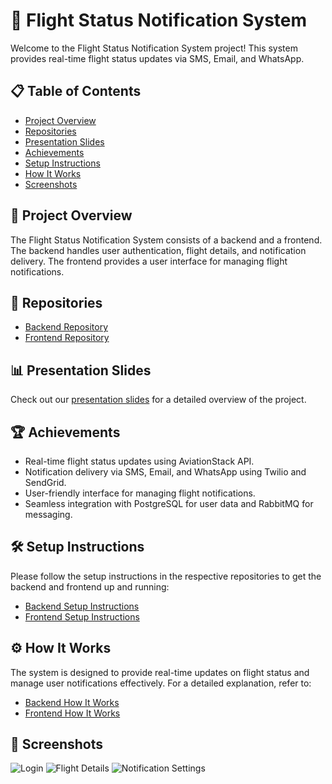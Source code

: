 # 🛫 Flight Status Notification System

Welcome to the Flight Status Notification System project! This system provides real-time flight status updates via SMS, Email, and WhatsApp.

## 📋 Table of Contents

- [Project Overview](#project-overview)
- [Repositories](#repositories)
- [Presentation Slides](#presentation-slides)
- [Achievements](#achievements)
- [Setup Instructions](#setup-instructions)
- [How It Works](#how-it-works)
- [Screenshots](#screenshots)

## 📄 Project Overview

The Flight Status Notification System consists of a backend and a frontend. The backend handles user authentication, flight details, and notification delivery. The frontend provides a user interface for managing flight notifications.

## 📁 Repositories

- [Backend Repository](https://github.com/Thakur-Prateek/flight-status-backend)
- [Frontend Repository](https://github.com/Thakur-Prateek/flight-status-frontend)

## 📊 Presentation Slides

Check out our [presentation slides](<presentation-slides-url>) for a detailed overview of the project.

## 🏆 Achievements

- Real-time flight status updates using AviationStack API.
- Notification delivery via SMS, Email, and WhatsApp using Twilio and SendGrid.
- User-friendly interface for managing flight notifications.
- Seamless integration with PostgreSQL for user data and RabbitMQ for messaging.

## 🛠️ Setup Instructions

Please follow the setup instructions in the respective repositories to get the backend and frontend up and running:
- [Backend Setup Instructions](https://github.com/Thakur-Prateek/flight-status-backend/blob/main/SETUP.md)
- [Frontend Setup Instructions](https://github.com/Thakur-Prateek/flight-status-frontend/blob/main/SETUP.md)

## ⚙️ How It Works

The system is designed to provide real-time updates on flight status and manage user notifications effectively. For a detailed explanation, refer to:
- [Backend How It Works](https://github.com/Thakur-Prateek/flight-status-backend/blob/main/HOW_IT_WORKS.md)
- [Frontend How It Works](https://github.com/Thakur-Prateek/flight-status-frontend/blob/main/HOW_IT_WORKS.md)

## 📸 Screenshots

![Login](<path-to-login-screenshot>)
![Flight Details](<path-to-flight-details-screenshot>)
![Notification Settings](<path-to-notification-settings-screenshot>)

